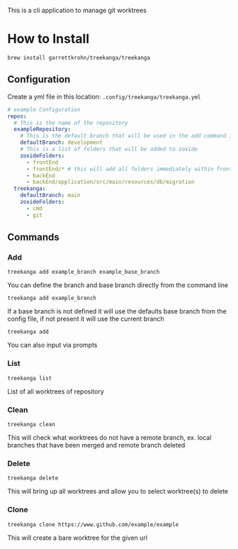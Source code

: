 This is a cli application to manage git worktrees

# How to Install

`brew install garrettkrohn/treekanga/treekanga`

## Configuration

Create a yml file in this location:
`.config/treekanga/treekanga.yml`

```yaml
# example Configuration
repos:
  # This is the name of the repository
  exampleRepository:
    # This is the default branch that will be used in the add command if a baseBranch is not defined
    defaultBranch: development
    # This is a list of folders that will be added to zoxide
    zoxideFolders:
      - frontEnd
      - frontEnd/* # this will add all folders immediately within frontEnd
      - backEnd
      - backEnd/application/src/main/resources/db/migration
  treekanga:
    defaultBranch: main
    zoxideFolders:
      - cmd
      - git
```

## Commands

### Add

`treekanga add example_branch example_base_branch`

You can define the branch and base branch directly from the command line

`treekanga add example_branch`

If a base branch is not defined it will use the defaults base branch from the
config file, if not present it will use the current branch

`treekanga add`

You can also input via prompts

### List

`treekanga list`

List of all worktrees of repository

### Clean

`treekanga clean`

This will check what worktrees do not have a remote branch, ex. local
branches that have been merged and remote branch deleted

### Delete

`treekanga delete`

This will bring up all worktrees and allow you to select worktree(s)
to delete

### Clone

`treekanga clone https://www.github.com/example/example`

This will create a bare worktree for the given url
